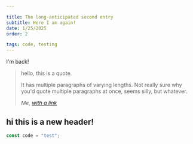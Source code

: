 ```yaml
---

title: The long-anticipated second entry
subtitle: Here I am again!
date: 1/25/2025
order: 2

tags: code, testing
---
```


I'm back!

> hello, this is a quote.
>
> It has multiple paragraphs of varying lengths. Not really sure why you'd quote multiple paragraphs at once, seems silly, but whatever.
>
> <cite>Me, [with a link](https://www.google.com)</cite>

## hi this is a new header!

```js
const code = "test";
```